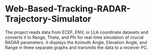 # Web-Based-Tracking-RADAR-Trajectory-Simulator
The project reads data from ECEF, ENV, or LLA coordinate datasets and converts it to Range, Theta, and Phi for real-time simulation of crucial RADAR parameters. It displays the Azimuth Angle, Elevation Angle, and Range in three separate graphs and transmits the data to a receiver PC.
